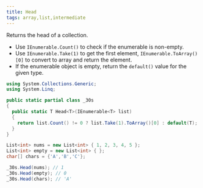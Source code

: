 ```yaml
---
title: Head
tags: array,list,intermediate
---
```


Returns the head of a collection.

- Use `IEnumerable.Count()` to check if the enumerable is non-empty.
- Use `IEnumerable.Take(1)` to get the first element, `IEnumerable.ToArray()[0]` to convert to array and return the element.
- If the enumerable object is empty, return the `default()` value for the given type.

```csharp
using System.Collections.Generic;
using System.Linq;

public static partial class _30s 
{
  public static T Head<T>(IEnumerable<T> list) 
  {
    return list.Count() != 0 ? list.Take(1).ToArray()[0] : default(T);
  }
}
```

```csharp
List<int> nums = new List<int> { 1, 2, 3, 4, 5 };
List<int> empty = new List<int> { };
char[] chars = {'A','B','C'};

_30s.Head(nums); // 1
_30s.Head(empty); // 0
_30s.Head(chars); // 'A'
```
